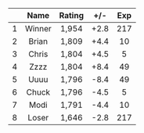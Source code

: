 | |Name|Rating|+/-|Exp|
|-|:--:|:----:|:-:|:-:|
|1|Winner|1,954|+2.8|217|
|2|Brian|1,809|+4.4|10|
|3|Chris|1,804|+4.5|5|
|4|Zzzz|1,804|+8.4|49|
|5|Uuuu|1,796|-8.4|49|
|6|Chuck|1,796|-4.5|5|
|7|Modi|1,791|-4.4|10|
|8|Loser|1,646|-2.8|217|
